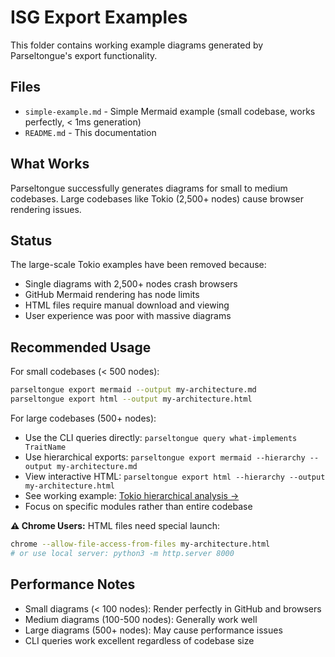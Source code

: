 # ISG Export Examples

This folder contains working example diagrams generated by Parseltongue's export functionality.

## Files

- `simple-example.md` - Simple Mermaid example (small codebase, works perfectly, < 1ms generation)
- `README.md` - This documentation

## What Works

Parseltongue successfully generates diagrams for small to medium codebases. Large codebases like Tokio (2,500+ nodes) cause browser rendering issues.

## Status

The large-scale Tokio examples have been removed because:
- Single diagrams with 2,500+ nodes crash browsers
- GitHub Mermaid rendering has node limits
- HTML files require manual download and viewing
- User experience was poor with massive diagrams

## Recommended Usage

For small codebases (< 500 nodes):
```bash
parseltongue export mermaid --output my-architecture.md
parseltongue export html --output my-architecture.html
```

For large codebases (500+ nodes):
- Use the CLI queries directly: `parseltongue query what-implements TraitName`
- Use hierarchical exports: `parseltongue export mermaid --hierarchy --output my-architecture.md`
- View interactive HTML: `parseltongue export html --hierarchy --output my-architecture.html`
- See working example: [Tokio hierarchical analysis →](../../analysis/tokio-hierarchical/)
- Focus on specific modules rather than entire codebase

**⚠️ Chrome Users:** HTML files need special launch:
```bash
chrome --allow-file-access-from-files my-architecture.html
# or use local server: python3 -m http.server 8000
```

## Performance Notes

- Small diagrams (< 100 nodes): Render perfectly in GitHub and browsers
- Medium diagrams (100-500 nodes): Generally work well
- Large diagrams (500+ nodes): May cause performance issues
- CLI queries work excellent regardless of codebase size
